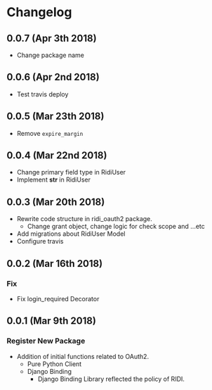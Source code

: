 Changelog
=========
0.0.7 (Apr 3th 2018)
------------------
- Change package name

0.0.6 (Apr 2nd 2018)
------------------
- Test travis deploy

0.0.5 (Mar 23th 2018)
------------------
- Remove `expire_margin`

0.0.4 (Mar 22nd 2018)
------------------
- Change primary field type in RidiUser
- Implement __str__ in RidiUser

0.0.3 (Mar 20th 2018)
------------------
- Rewrite code structure in ridi_oauth2 package.
    - Change grant object, change logic for check scope and ...etc
- Add migrations about RidiUser Model
- Configure travis

0.0.2 (Mar 16th 2018)
------------------
### Fix
- Fix login_required Decorator

0.0.1 (Mar 9th 2018)
------------------
### Register New Package
- Addition of initial functions related to OAuth2.
    - Pure Python Client
    - Django Binding
        - Django Binding Library reflected the policy of RIDI.
